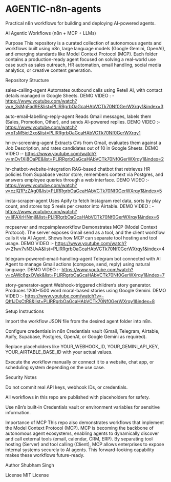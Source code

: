 # AGENTIC-n8n-agents
Practical n8n workflows for building and deploying AI-powered agents.


AI Agentic Workflows (n8n + MCP + LLMs)

Purpose
This repository is a curated collection of autonomous agents and workflows built using n8n, large language models (Google Gemini, OpenAI), and emerging standards like Model Context Protocol (MCP). Each folder contains a production-ready agent focused on solving a real-world use case such as sales outreach, HR automation, email handling, social media analytics, or creative content generation.

Repository Structure

sales-calling-agent
Automates outbound calls using Retell AI, with contact details managed in Google Sheets.
DEMO VIDEO : - https://www.youtube.com/watch?v=e_3sMgFad9E&list=PLlRRgrbOaGcaHAbVCTk70Nf0GerWXrqy1&index=3

auto-email-labelling-reply-agent
Reads Gmail messages, labels them (Sales, Promotion, Other), and sends AI-powered replies.
DEMO VIDEO :- https://www.youtube.com/watch?v=oTsM5ict2xc&list=PLlRRgrbOaGcaHAbVCTk70Nf0GerWXrqy1

hr-cv-screening-agent
Extracts CVs from Gmail, evaluates them against a Job Description, and rates candidates out of 10 in Google Sheets.
DEMO VIDEO :- https://www.youtube.com/watch?v=mOv1Xj8OaPE&list=PLlRRgrbOaGcaHAbVCTk70Nf0GerWXrqy1&index=2

hr-chatbot-website-integration
RAG-based chatbot that retrieves HR policies from Supabase vector store, remembers context via Postgres, and answers employee queries through a web interface.
DEMO VIDEO :- https://www.youtube.com/watch?v=czIQ1PzZAg0&list=PLlRRgrbOaGcaHAbVCTk70Nf0GerWXrqy1&index=5

insta-scraper-agent
Uses Apify to fetch Instagram reel data, sorts by play count, and stores top 5 reels per creator into Airtable.
DEMO VIDEO : - https://www.youtube.com/watch?v=IiFAXrHNmjI&list=PLlRRgrbOaGcaHAbVCTk70Nf0GerWXrqy1&index=6

mcpserver and mcpsimpleworkflow
Demonstrates MCP (Model Context Protocol). The server exposes Gmail send as a tool, and the client workflow calls it via AI Agent. Shows how MCP can separate tool hosting and tool usage.
DEMO VIDEO :- https://www.youtube.com/watch?v=21wv7vN3UvA&list=PLlRRgrbOaGcaHAbVCTk70Nf0GerWXrqy1&index=4

telegram-powered-email-handling-agent
Telegram bot connected with AI Agent to manage Gmail actions (compose, send, reply) using natural language.
DEMO VIDEO :- https://www.youtube.com/watch?v=cAWc6gxOVek&list=PLlRRgrbOaGcaHAbVCTk70Nf0GerWXrqy1&index=7

story-generator-agent
Webhook-triggered children’s story generator. Produces 1200–1500 word moral-based stories using Google Gemini.
DEMO VIDEO :- https://www.youtube.com/watch?v=-Qh1JDsCtR8&list=PLlRRgrbOaGcaHAbVCTk70Nf0GerWXrqy1&index=8

Setup Instructions

Import the workflow JSON file from the desired agent folder into n8n.

Configure credentials in n8n Credentials vault (Gmail, Telegram, Airtable, Apify, Supabase, Postgres, OpenAI, or Google Gemini as required).

Replace placeholders like YOUR_WEBHOOK_ID, YOUR_GEMINI_API_KEY, YOUR_AIRTABLE_BASE_ID with your actual values.

Execute the workflow manually or connect it to a website, chat app, or scheduling system depending on the use case.

Security Notes

Do not commit real API keys, webhook IDs, or credentials.

All workflows in this repo are published with placeholders for safety.

Use n8n’s built-in Credentials vault or environment variables for sensitive information.

Importance of MCP
This repo also demonstrates workflows that implement the Model Context Protocol (MCP). MCP is becoming the backbone of autonomous agent ecosystems, enabling agents to dynamically discover and call external tools (email, calendar, CRM, ERP). By separating tool hosting (Server) and tool calling (Client), MCP allows enterprises to expose internal systems securely to AI agents. This forward-looking capability makes these workflows future-ready.

Author
Shubham Singh

License
MIT License
